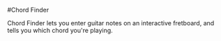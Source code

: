 #Chord Finder

Chord Finder lets you enter guitar notes on an interactive fretboard, and tells you which chord you're playing.
